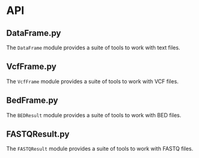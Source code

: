 # API

## DataFrame.py

The `DataFrame` module provides a suite of tools to work with text files.

## VcfFrame.py

The `VcfFrame` module provides a suite of tools to work with VCF files.

## BedFrame.py

The `BEDResult` module provides a suite of tools to work with BED files.

## FASTQResult.py

The `FASTQResult` module provides a suite of tools to work with FASTQ files.

